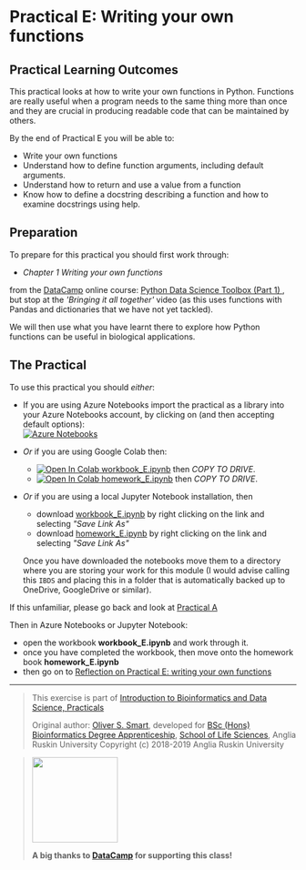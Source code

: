 # Practical E: Writing your own functions

## Practical Learning Outcomes

This practical looks at how to write your own functions in Python. Functions
are really useful when a program needs to the same thing more than once and
they are crucial in producing readable code that can be maintained by others. 

By the end of Practical E you will be able to:
* Write your own functions
* Understand how to define function arguments, including default arguments.
* Understand how to return and use a value from a function
* Know how to define a docstring describing a function and how to examine
  docstrings using help.

## Preparation
To prepare for this practical you should first work through:

*  *Chapter 1 Writing your own functions*

from the
[DataCamp](https://www.datacamp.com/)
online course: [Python Data Science Toolbox (Part 1)
](https://campus.datacamp.com/courses/python-data-science-toolbox-part-1/),
but stop at the *'Bringing it all together'* video (as this uses functions
with Pandas and dictionaries that we have not yet tackled).

We will then use what you have learnt there to explore how Python functions
can be useful in biological applications. 

## The Practical
To use this practical you should *either*:

* If you are using Azure Notebooks import the practical as a library into your Azure Notebooks account,
  by clicking on (and then accepting default options):\
  [![Azure Notebooks](https://notebooks.azure.com/launch.png)
  ](https://notebooks.azure.com/import/gh/ARU-Bioinf-IBDS/prac-E/)

* *Or* if you are using Google Colab then:
  * [![Open In Colab](https://colab.research.google.com/assets/colab-badge.svg) workbook_E.ipynb](
    https://colab.research.google.com/github/ARU-Bioinf-IBDS/prac-E/blob/master/workbook_E.ipynb) 
    then *COPY TO DRIVE*.
  * [![Open In Colab](https://colab.research.google.com/assets/colab-badge.svg) homework_E.ipynb](
    https://colab.research.google.com/github/ARU-Bioinf-IBDS/prac-E/blob/master/homework_E.ipynb) 
    then *COPY TO DRIVE*.  

* *Or* if you are using a local Jupyter Notebook installation, then 
  * download [workbook_E.ipynb](
    https://raw.githubusercontent.com/ARU-Bioinf-IBDS/prac-E/master/workbook_E.ipynb)
    by right clicking on the link and selecting *"Save Link As"*
  * download [homework_E.ipynb](
    https://raw.githubusercontent.com/ARU-Bioinf-IBDS/prac-E/master/homework_E.ipynb)
    by right clicking on the link and selecting *"Save Link As"*

  Once you have downloaded the notebooks move them to a directory where you are
  storing your work for this module (I would advise calling this `IBDS` and placing this in a
  folder that is automatically backed up to OneDrive, GoogleDrive or similar). 

If this unfamiliar, please go back and look at 
  [Practical A](https://github.com/ARU-Bioinf-IBDS/prac-A) 


Then in Azure Notebooks or Jupyter Notebook:
* open the workbook **workbook_E.ipynb** and work through it.
* once you have completed the workbook, then move onto the homework book **homework_E.ipynb**
* then go on to [Reflection on Practical E: writing your own functions](
  https://canvas.anglia.ac.uk/courses/12178/discussion_topics/109556)

-------------------------

> This exercise is part of 
> [Introduction to Bioinformatics and Data Science, Practicals](https://github.com/ARU-Bioinf-IBDS/index/)
>
> Original author: [Oliver S. Smart](https://www.linkedin.com/in/osmart/),
> developed for [BSc (Hons) Bioinformatics Degree Apprenticeship](
  https://www.anglia.ac.uk/bioinformatician),
> [School of Life Sciences](https://www.anglia.ac.uk/science-and-engineering/life-sciences),
> Anglia Ruskin University
> Copyright (c) 2018-2019 Anglia Ruskin University

> <img src="https://aru-bioinf-ibds.github.io./images/DataCamp_Horizontal_RGB.svg" width="150"> 
>
> **A big thanks to [DataCamp](https://www.datacamp.com/) for supporting this class!**
